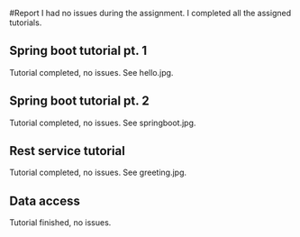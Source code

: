 #Report
I had no issues during the assignment. I completed all the assigned tutorials.

## Spring boot tutorial pt. 1
Tutorial completed, no issues. See hello.jpg.

## Spring boot tutorial pt. 2
Tutorial completed, no issues. See springboot.jpg.

## Rest service tutorial
Tutorial completed, no issues. See greeting.jpg.

## Data access
Tutorial finished, no issues.
